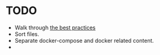 # TODO

* Walk through [the best practices](https://docs.docker.com/v17.09/engine/userguide/eng-image/dockerfile_best-practices/#the-dockerfile-instructions)
* Sort files.
* Separate docker-compose and docker related content.
* 